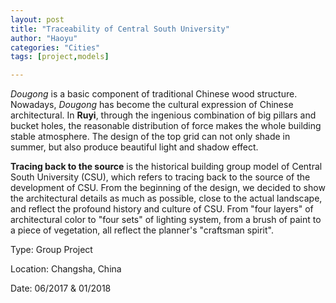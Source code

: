 ```yaml
---
layout: post
title: "Traceability of Central South University"
author: "Haoyu"
categories: "Cities" 
tags: [project,models]

---
```




*Dougong* is a basic component of traditional Chinese wood structure. Nowadays, *Dougong* has become the cultural expression of Chinese architectural. In **Ruyi**, through the ingenious combination of big pillars and bucket holes, the reasonable distribution of force makes the whole building stable atmosphere. The design of the top grid can not only shade in summer, but also produce beautiful light and shadow effect. 



**Tracing back to the source** is the historical building group model of Central South University (CSU), which refers to tracing back to the source of the development of CSU. From the beginning of the design, we decided to show the architectural details as much as possible, close to the actual landscape, and reflect the profound history and culture of CSU. From "four layers" of architectural color to "four sets" of lighting system, from a brush of paint to a piece of vegetation, all reflect the planner's "craftsman spirit".

Type: Group Project

Location: Changsha, China

Date: 06/2017 & 01/2018